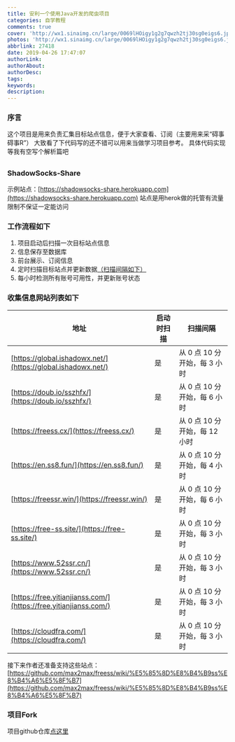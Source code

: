 ```yaml
---
title: 安利一个使用Java开发的爬虫项目
categories: 自学教程
comments: true
cover: 'http://wx1.sinaimg.cn/large/0069lHOigy1g2g7qwzh2tj30sg0eigs6.jpg'
photos: 'http://wx1.sinaimg.cn/large/0069lHOigy1g2g7qwzh2tj30sg0eigs6.jpg'
abbrlink: 27418
date: 2019-04-26 17:47:07
authorLink:
authorAbout:
authorDesc:
tags:
keywords:
description:
---
```


### 序言
这个项目是用来负责汇集目标站点信息，便于大家查看、订阅（主要用来采“碍事碍事R”）
大致看了下代码写的还不错可以用来当做学习项目参考。
具体代码实现等我有空写个解析篇吧

## <!--more -->

### ShadowSocks-Share
示例站点：[https://shadowsocks-share.herokuapp.com](https://shadowsocks-share.herokuapp.com)
站点是用herok做的托管有流量限制不保证一定能访问

### 工作流程如下

1. 项目启动后扫描一次目标站点信息
1. 信息保存至数据库
1. 前台展示、订阅信息
1. 定时扫描目标站点并更新数据[（扫描间隔如下）](#收集信息网站列表如下)
1. 每小时检测所有账号可用性，并更新账号状态

### 收集信息网站列表如下

| 地址                                                         | 启动时扫描 | 扫描间隔                      |
| ------------------------------------------------------------ | ---------- | ----------------------------- |
| [https://global.ishadowx.net/](https://global.ishadowx.net/) | 是         | 从 0 点 10 分开始，每 3 小时  |
| [https://doub.io/sszhfx/](https://doub.io/sszhfx/)           | 是         | 从 0 点 10 分开始，每 6 小时  |
| [https://freess.cx/](https://freess.cx/)                     | 是         | 从 0 点 10 分开始，每 12 小时 |
| [https://en.ss8.fun/](https://en.ss8.fun/)                   | 是         | 从 0 点 10 分开始，每 4 小时  |
| [https://freessr.win/](https://freessr.win/)                 | 是         | 从 0 点 10 分开始，每 6 小时  |
| [https://free-ss.site/](https://free-ss.site/)               | 是         | 从 0 点 10 分开始，每 3 小时  |
| [https://www.52ssr.cn/](https://www.52ssr.cn/)               | 是         | 从 0 点 10 分开始，每 3 小时  |
| [https://free.yitianjianss.com/](https://free.yitianjianss.com/) | 是         | 从 0 点 10 分开始，每 3 小时  |
| [https://cloudfra.com/](https://cloudfra.com/)               | 是         | 从 0 点 10 分开始，每 3 小时  |

接下来作者还准备支持这些站点：[https://github.com/max2max/freess/wiki/%E5%85%8D%E8%B4%B9ss%E8%B4%A6%E5%8F%B7](https://github.com/max2max/freess/wiki/%E5%85%8D%E8%B4%B9ss%E8%B4%A6%E5%8F%B7)

### 项目Fork
项目github仓库[点这里](https://github.com/zc-zh-001/ShadowSocks-Share)
